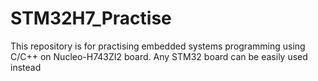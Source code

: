 # STM32H7_Practise
This repository is for practising embedded systems programming using C/C++ on Nucleo-H743ZI2 board. Any STM32 board can be easily used instead
